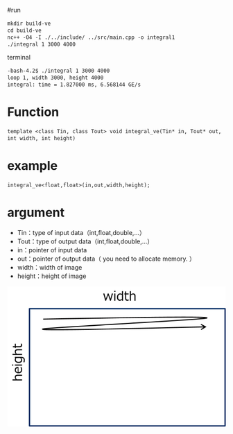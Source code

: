#run
~~~
mkdir build-ve
cd build-ve
nc++ -O4 -I ./../include/ ../src/main.cpp -o integral1
./integral 1 3000 4000
~~~
terminal
~~~
-bash-4.2$ ./integral 1 3000 4000
loop 1, width 3000, height 4000
integral: time = 1.827000 ms, 6.568144 GE/s
~~~


# Function
~~~
template <class Tin, class Tout> void integral_ve(Tin* in, Tout* out, int width, int height)
~~~

# example

~~~
integral_ve<float,float>(in,out,width,height);
~~~

# argument
 - Tin：type of input data（int,float,double,…）
 - Tout：type of output data（int,float,double,…）
 - in：pointer of input data
 - out：pointer of output data（ you need to allocate memory. ）
 - width：width of image
 - height：height of image


![IMAGE](./image.png) 


